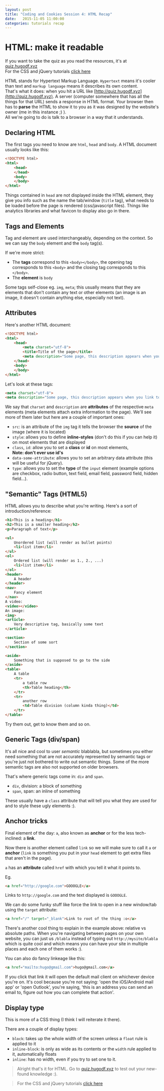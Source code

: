 ```yaml
---
layout: post
title: "Coding and Cookies Session 4: HTML Recap"
date:   2015-11-05 11:00:00
categories: tutorials recap
---
```

# HTML: make it readable

If you want to take the quiz as you read the resources, it's at [quiz.hugodf.xyz](http://quiz.hugodf.xyz)  
For the CSS and jQuery tutorials [click here](/tutorials/2015/11/05/recap.html)

HTML stands for Hypertext Markup Language. `Hypertext` means it's cooler than text and `markup language` means it describes its own content.  
That's what it does: when you hit a URL like [http://quiz.hugodf.xyz](http://quiz.hugodf.xyz). A server (computer somewhere that has all the things for that URL) sends a response in HTML format. Your browser then has to **parse** the HTML to show it to you as it was designed by the website's owner (me in this instance ;) ).  
All we're going to do is talk to a browser in a way that it understands.

## Declaring HTML

The first tags you need to know are `html`, `head` and `body`. A HTML document usually looks like this:

```html
<!DOCTYPE html>
<html>
	<head>
	</head>
	<body>
	</body>
</html>
```
Things contained in `head` are not displayed inside the HTML element, they give you info such as the name the tab/window (`title` tag), what needs to be loaded before the page is rendered (css/javascript files). Things like analytics libraries and what favicon to display also go in there.

## Tags and Elements

Tag and element are used interchangeably, depending on the context. So we can say the `body` element and the `body` tag(s).  

If we're more strict:  
- The **tags** correspond to this `<body></body>`, the opening tag corresponds to this `<body>` and the closing tag corresponds to this `</body>`.  
- The **element** is `body`

Some tags self-close eg. `img`, `meta`; this usually means that they are elements that don't contain any text or other elements (an image is an image, it doesn't contain anything else, especially not text).

## Attributes

Here's another HTML document:

```html
<!DOCTYPE html>
<html>
	<head>
		<meta charset="utf-8">
		<title>Title of the page</title>
		<meta description="Some page, this description appears when you link to this page from google/twitter/facebook">
	</head>
	<body>
	</body>
</html>
```

Let's look at these tags:

```html
<meta charset="utf-8">
<meta description="Some page, this description appears when you link to this page from google/twitter/facebook">
```

We say that `charset` and `description` are **attributes** of the respective `meta` elements (meta elements attach extra information to the page). We'll see more of them later but here are a couple of important ones:  
- `src`: is an attribute of the `img` tag it tells the browser the **source** of the image (where it is located)
- `style`: allows you to define **inline-styles** (don't do this if you can help it) on most elements that are displayed
- `class`, `id`: allow you to set a **class** or **id** on most elements,  
**Note: don't ever use id's**  
- `data-some-attribute`: allows you to set an arbitrary data attribute (this will be useful for jQuery).  
- `type`: allows you to set the **type** of the `input` element (example options are checkbox, radio button, text field, email field, password field, hidden field...).

## "Semantic" Tags (HTML5)

HTML allows you to describe what you're writing. Here's a sort of introduction/reference:

```html
<h1>This is a heading</h1>
<h2>This is a smaller heading</h2>
<p>Paragraph of text</p>

<ul>
	Unordered list (will render as bullet points)
	<li>list item</li>
</ul>
<ol>
	Ordered list (will render as 1., 2., ...)
	<li>list item</li>
</ol>
<header>
	A header
</header>
<nav>
	Fancy element
</nav>
A video:
<video></video>
An image:
<img>
<article>
	Very descriptive tag, basically some text
</article>

<section>
	Section of some sort
</section>

<aside>
	Something that is supposed to go to the side
</aside>
<table>
	A table
	<tr>
		a table row
		<th>Table heading</th>
	</tr>
	<tr>
		another row
		<td>Table division (column kinda thing)</td>
	</tr>
</table>
```

Try them out, get to know them and so on.

## Generic Tags (div/span)

It's all nice and cool to user _semantic_ blablabla, but sometimes you either need something that are not accurately represented by semantic tags or you're just not bothered to write out semantic things. Some of the more semantic tags are also not supported on older browsers.

That's where generic tags come in: `div` and `span`.

- `div`, division: a block of something
- `span`, span: an inline of something

These usually have a `class` attribute that will tell you what they are used for and to style these ugly elements :).

## Anchor tricks

Final element of the day: `a`, also known as **anchor** or for the less tech-inclined: a **link**.

Now there is another element called `link` so we will make sure to call it `a` or **anchor** (`link` is something you put in your `head` element to get extra files that aren't in the page).

`a` has an **attribute** called `href` with which you tell it what it points to.

Eg.
```html
<a href="http://google.com">GOOOGLE</a>
```
Links to `http://google.com` and the text displayed is `GOOOGLE`.

We can do some funky stuff like force the link to open in a new window/tab using the `target` attribute:
```html
<a href="/" target="_blank">Link to root of the thing :o</a>
```

There's another cool thing to explain in the example above: relative vs absolute paths. When you're navigating between pages on your own website, you can just us `/blabla` instead of typing out `http://mysite/blabla` which is quite cool and which means you can have your site in multiple places and each one of them works :).

You can also do fancy linkeage like this:
```html
<a href="mailto:hugo@gmail.com">hugo@gmail.com</a>
```

If you click that link it will open the default mail client on whichever device you're on. It's cool because you're not saying: 'open the iOS/Android mail app' or 'open Outlook', you're saying, 'this is an address you can send an email to, figure out how you can complete that action'.

## Display type

This is more of a CSS thing (I think I will reiterate it there).

There are a couple of display types:  
- `block`: takes up the whole width of the screen unless a `float` rule is applied to it
- `inline-block`: is only as wide as its contents or the `width` rule applied to it, automatically floats
- `inline`: has no width, even if you try to set one to it.

> Alright that's it for HTML. Go to [quiz.hugodf.xyz](http://quiz.hugodf.xyz) to test out your new-found knowledge :).

>For the CSS and jQuery tutorials [click here](/tutorials/2015/11/05/recap.html)
